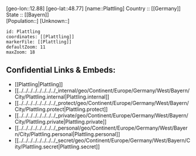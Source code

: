 ﻿---
location: [48.77,12.88] 
mapzoom: [7,12] 
mapmarker: city 
type: City
tags:
- geo/City


SpocWebEntityId: 33403
isDeleted: false
confidential: public

---
[geo-lon::12.88] 
[geo-lat::48.77] 
[name::Plattling] 
Country :: [[Germany]]  
State :: [[Bayern]]  
[Population::] 
[Unknown::] 


```leaflet
id: Plattling
coordinates: [[Plattling]] 
markerFile: [[Plattling]] 
defaultZoom: 11 
maxZoom: 18
```


## Confidential Links & Embeds: 
- [[Plattling|Plattling]]  
- [[../../../../../../../../_internal/geo/Continent/Europe/Germany/West/Bayern/City/Plattling.internal|Plattling.internal]] 
- [[../../../../../../../../_protect/geo/Continent/Europe/Germany/West/Bayern/City/Plattling.protect|Plattling.protect]] 
- [[../../../../../../../../_private/geo/Continent/Europe/Germany/West/Bayern/City/Plattling.private|Plattling.private]] 
- [[../../../../../../../../_personal/geo/Continent/Europe/Germany/West/Bayern/City/Plattling.personal|Plattling.personal]] 
- [[../../../../../../../../_secret/geo/Continent/Europe/Germany/West/Bayern/City/Plattling.secret|Plattling.secret]] 
